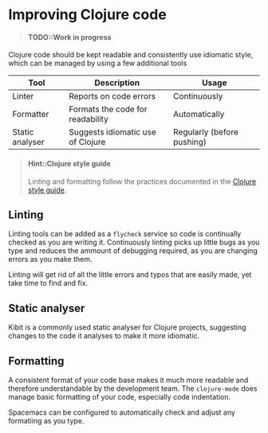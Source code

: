 # Improving Clojure code

> #### TODO::Work in progress

Clojure code should be kept readable and consistently use idiomatic style, which can be managed by using a few additional tools

| Tool            | Description                       | Usage                      |
|-----------------|-----------------------------------|----------------------------|
| Linter          | Reports on code errors            | Continuously               |
| Formatter       | Formats the code for readability  | Automatically              |
| Static analyser | Suggests idiomatic use of Clojure | Regularly (before pushing) |

> #### Hint::Clojure style guide
> Linting and formatting follow the practices documented in the [Clojure style guide](https://guide.clojure.style/).

## Linting

Linting tools can be added as a `flycheck` service so code is continually checked as you are writing it.  Continuously linting picks up little bugs as you type and reduces the ammount of debugging required, as you are changing errors as you make them.

Linting will get rid of all the little errors and typos that are easily made, yet take time to find and fix.


## Static analyser

Kibit is a commonly used static analyser for Clojure projects, suggesting changes to the code it analyses to make it more idiomatic.


## Formatting

A consistent format of your code base makes it much more readable and therefore understandable by the development team.  The `clojure-mode` does manage basic formatting of your code, especially code indentation.

Spacemacs can be configured to automatically check and adjust any formatiing as you type.

